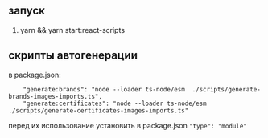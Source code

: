 ## запуск
1. yarn && yarn start:react-scripts

## скрипты автогенерации
в package.json:
```
    "generate:brands": "node --loader ts-node/esm  ./scripts/generate-brands-images-imports.ts",
    "generate:certificates": "node --loader ts-node/esm  ./scripts/generate-certificates-images-imports.ts"
```

перед их использование установить в package.json `"type": "module"`
